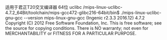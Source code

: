 适用于君正T20交叉编译器 64位 uclibc
/mips-linux-uclibc-4.7.2_64Bit/toolchain/mips-gcc472-glibc216-64bit/bin$ ./mips-linux-uclibc-gnu-gcc --version
mips-linux-gnu-gcc (Ingenic r2.3.3 2016.12) 4.7.2
Copyright (C) 2012 Free Software Foundation, Inc.
This is free software; see the source for copying conditions.  There is NO
warranty; not even for MERCHANTABILITY or FITNESS FOR A PARTICULAR PURPOSE.

